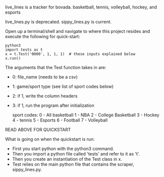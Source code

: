 live_lines is a tracker for bovada.
basketball, tennis, volleyball, hockey, and esports

live_lines.py is deprecated.
sippy_lines.py is current.

Open up a terminal/shell and navigate to where this project resides and execute the following for quick-start:
    
    python3
    import tests as t
    x = t.Test('0000', 1, 1, 1)  # these inputs explained below
    x.run()

The arguments that the Test function takes in are:
* 0: file_name (needs to be a csv)
* 1: game/sport type (see list of sport codes below)
* 2: if 1, write the column headers
* 3: if 1, run the program after initialization


    sport codes:
    0 - All basketball
    1 - NBA
    2 - College Basketball
    3 - Hockey
    4 - tennis
    5 - Esports
    6 - Football
    7 - Volleyball


READ ABOVE FOR QUICKSTART

What is going on when the quickstart is run:

* First you start python with the python3 command.
* Then you import a python file called 'tests' and refer to it as 't'.
* Then you create an instantiation of the Test class in x.
* Test relies on the main python file that contains the scraper, sippy_lines.py.
